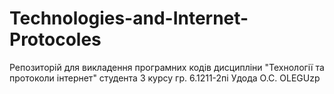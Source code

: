 # Technologies-and-Internet-Protocoles
Репозиторій для викладення програмних кодів дисципліни "Технології та протоколи інтернет" студента 3 курсу гр. 6.1211-2пі Удода О.С.
OLEGUzp